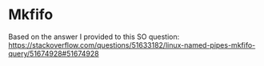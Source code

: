 # Mkfifo

Based on the answer I provided to this SO question: https://stackoverflow.com/questions/51633182/linux-named-pipes-mkfifo-query/51674928#51674928
